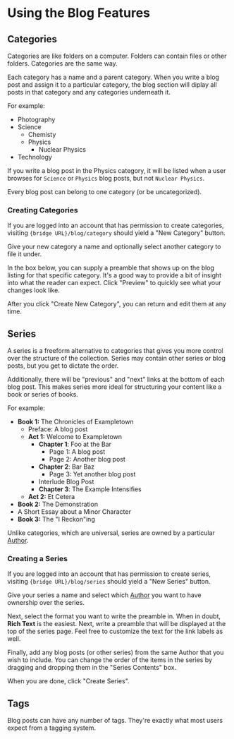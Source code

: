# Using the Blog Features

## Categories

Categories are like folders on a computer. Folders can contain files or other
folders. Categories are the same way.

Each category has a name and a parent category. When you write a blog post and
assign it to a particular category, the blog section will diplay all posts in
that category and any categories underneath it.

For example:

* Photography
* Science
  * Chemisty
  * Physics
    * Nuclear Physics
* Technology

If you write a blog post in the Physics category, it will be listed when a user
browses for `Science` or `Physics` blog posts, but not `Nuclear Physics`.

Every blog post can belong to one category (or be uncategorized).

### Creating Categories

If you are logged into an account that has permission to create categories, 
visiting `{bridge URL}/blog/category` should yield a "New Category"
button.

Give your new category a name and optionally select another category to file
it under.
 
In the box below, you can supply a preamble that shows up on the blog listing
for that specific category. It's a good way to provide a bit of insight into
what the reader can expect. Click "Preview" to quickly see what your changes
look like.

After you click "Create New Category", you can return and edit them at any
time.

## Series

A series is a freeform alternative to categories that gives you more control
over the structure of the collection. Series may contain other series or blog
posts, but you get to dictate the order.
 
Additionally, there will be "previous" and "next" links at the bottom of each
blog post. This makes series more ideal for structuring your content like a
book or series of books.

For example:

* **Book 1:** The Chronicles of Exampletown
  * Preface: A blog post
  * **Act 1:** Welcome to Exampletown
    * **Chapter 1**: Foo at the Bar
      * Page 1: A blog post
      * Page 2: Another blog post
    * **Chapter 2**: Bar Baz
      * Page 3: Yet another blog post
    * Interlude Blog Post
    * **Chapter 3**: The Example Intensifies
  * **Act 2:** Et Cetera
* **Book 2:** The Demonstration
* A Short Essay about a Minor Character
* **Book 3:** The "I Reckon"ing

Unlike categories, which are universal, series are owned by a particular
[Author](01-Crew.md).

### Creating a Series

If you are logged into an account that has permission to create series, 
visiting `{bridge URL}/blog/series` should yield a "New Series" button.

Give your series a name and select which [Author](01-Crew.md) you want to have
ownership over the series.

Next, select the format you want to write the preamble in. When in doubt,
**Rich Text** is the easiest. Next, write a preamble that will be
displayed at the top of the series page. Feel free to customize the text for
the link labels as well.

Finally, add any blog posts (or other series) from the same Author that you
wish to include. You can change the order of the items in the series by 
dragging and dropping them in the "Series Contents" box.

When you are done, click "Create Series".

## Tags

Blog posts can have any number of tags. They're exactly what most users expect
from a tagging system.
